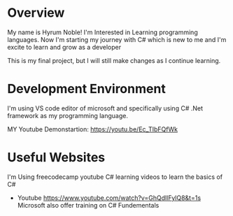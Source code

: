 # Overview
My name is Hyrum Noble!
I'm Interested in Learning programming languages. Now I'm starting my journey with C# which is new to me and I'm excite to learn and grow as a developer

This is my final project, but I will still make changes as I continue learning.

# Development Environment

I'm using VS code editor of microsoft and specifically using C# .Net framework as my programming language.

MY Youtube Demonstartion: https://youtu.be/Ec_TIbFQfWk

# Useful Websites
I'm Using freecodecamp youtube C# learning videos to learn the basics of C#
* Youtube https://www.youtube.com/watch?v=GhQdlIFylQ8&t=1s
Microsoft also offer training on C# Fundementals